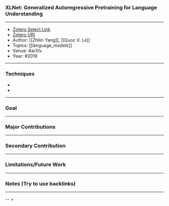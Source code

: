 ### XLNet: Generalized Autoregressive Pretraining for Language Understanding	

---
- [Zotero Select Link](zotero://select/groups/2480461/items/L9ZYJEYY)
- [Zotero URI](https://www.zotero.org/groups/2480461/items/L9ZYJEYY)
- Author: [[Zhilin Yang]], [[Quoc V. Le]]
- Topics: [[language_models]]
- Venue: #arXiv 
- Year: #2019
---

### Techniques
-
- 
---
### Goal
---
### Major Contributions
---
### Secondary Contribution
---
### Limitations/Future Work
---
### Notes (Try to use backlinks)
---
-- >
